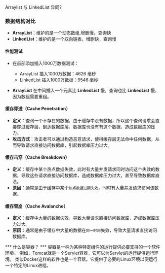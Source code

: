 Arraylist 与 LinkedList 异同?
### 数据结构对比

- **ArrayList**：维护的是一个动态数组,增删慢，查询快
- **LinkedList**：维护的是一个双向链表，增删快，查询慢

#### 性能测试
- 在首部添加插入1000万数据测试：
    - ArrayList 插入1000万数据：4626 毫秒
    - LinkedList 插入1000万数据：9546 毫秒

- **ArrayList** 在中间插入一个元素比 **LinkedList** 慢，查询也比 **LinkedList** 慢，因为数组需要重组。

#### 缓存穿透（Cache Penetration）
- **定义**：查询一个不存在的数据，由于缓存中没有数据，所以这个查询请求会直接穿过缓存层，到达数据库层，数据库也没有有这个数据，造成数据库的压力。
- **攻击方式**：攻击者可以通过构造恶意请求，使得缓存层无法命中任何数据，从而导致请求直接访问数据库，引起数据库压力过大。

#### 缓存击穿（Cache Breakdown）
- **定义**：缓存中某个热点数据失效，此时有大量并发请求同时访问这个失效的数据，导致这些请求直接访问数据库，造成数据库压力过大，甚至导致数据库崩溃。
- **原因**：通常是由于缓存中某个`热点数据过期失效`，同时有大量并发请求访问该数据。

#### 缓存雪崩（Cache Avalanche）
- **定义**：缓存中大量的数据失效，导致大量请求直接访问数据库，造成数据库压力过大。
- **原因**：通常是由于缓存中大量的数据在`同一时间`失效，导致大量请求直接访问数据库。


*** 什么是容器？ ***
容器是一种为某种特定组件的运行提供必要支持的一个软件环境。
例如，Tomcat就是一个Servlet容器，它可以为Servlet的运行提供运行环境。
类似Docker这样的软件也是一个容器，它提供了必要的Linux环境以便运行一个特定的Linux进程。

